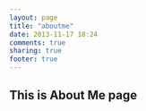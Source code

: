 ```yaml
---
layout: page
title: "aboutme"
date: 2013-11-17 18:24
comments: true
sharing: true
footer: true
---
```

## This is About Me page
